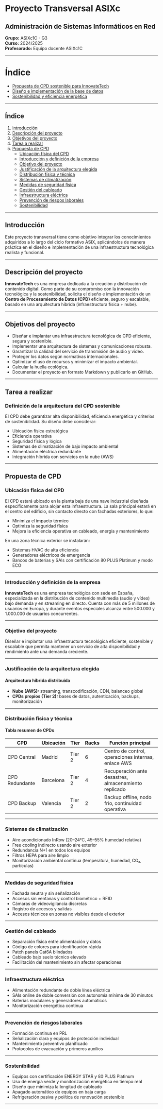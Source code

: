 # Proyecto Transversal ASIXc  
## Administración de Sistemas Informáticos en Red  
**Grupo:** ASIXc1C - G3  
**Curso:** 2024/2025  
**Profesorado:** Equipo docente ASIXc1C  

---

# Índice


- [Propuesta de CPD sostenible para InnovateTech](src/pro_1/1.md)
- [Diseño e implementación de la base de datos](src/pro_4/4.md)
- [Sostenibilidad y eficiencia energética](src/pro_5/5.md)


---

## Índice

1. [Introducción](#introducción)  
2. [Descripción del proyecto](#descripción-del-proyecto)  
3. [Objetivos del proyecto](#objetivos-del-proyecto)  
4. [Tarea a realizar](#tarea-a-realizar)  
5. [Propuesta de CPD](#propuesta-de-cpd)  
    - [Ubicación física del CPD](#ubicación-física-del-cpd)  
    - [Introducción y definición de la empresa](#introducción-y-definición-de-la-empresa)  
    - [Objetivo del proyecto](#objetivo-del-proyecto)  
    - [Justificación de la arquitectura elegida](#justificación-de-la-arquitectura-elegida)  
    - [Distribución física y técnica](#distribución-física-y-técnica)  
    - [Sistemas de climatización](#sistemas-de-climatización)  
    - [Medidas de seguridad física](#medidas-de-seguridad-física)  
    - [Gestión del cableado](#gestión-del-cableado)  
    - [Infraestructura eléctrica](#infraestructura-eléctrica)  
    - [Prevención de riesgos laborales](#prevención-de-riesgos-laborales)  
    - [Sostenibilidad](#sostenibilidad)

---

## Introducción

Este proyecto transversal tiene como objetivo integrar los conocimientos adquiridos a lo largo del ciclo formativo ASIX, aplicándolos de manera práctica en el diseño e implementación de una infraestructura tecnológica realista y funcional.

---

## Descripción del proyecto

**InnovateTech** es una empresa dedicada a la creación y distribución de contenido digital. Como parte de su compromiso con la innovación tecnológica y la sostenibilidad, solicita el diseño e implementación de un **Centro de Procesamiento de Datos (CPD)** eficiente, seguro y escalable, basado en una arquitectura híbrida (infraestructura física + nube).

---

## Objetivos del proyecto

- Diseñar e implantar una infraestructura tecnológica de CPD eficiente, segura y sostenible.  
- Implementar una arquitectura de sistemas y comunicaciones robusta.  
- Garantizar la calidad del servicio de transmisión de audio y vídeo.  
- Proteger los datos según normativas internacionales.  
- Optimizar el uso de recursos y minimizar el impacto ambiental.  
- Calcular la huella ecológica.  
- Documentar el proyecto en formato Markdown y publicarlo en GitHub.  

---

## Tarea a realizar

### Definición de la arquitectura del CPD sostenible

El CPD debe garantizar alta disponibilidad, eficiencia energética y criterios de sostenibilidad. Su diseño debe considerar:

- Ubicación física estratégica  
- Eficiencia operativa  
- Seguridad física y lógica  
- Sistemas de climatización de bajo impacto ambiental  
- Alimentación eléctrica redundante  
- Integración híbrida con servicios en la nube (AWS)  

---

## Propuesta de CPD

### Ubicación física del CPD

El CPD estará ubicado en la planta baja de una nave industrial diseñada específicamente para alojar esta infraestructura. La sala principal estará en el centro del edificio, sin contacto directo con fachadas exteriores, lo que:

- Minimiza el impacto térmico  
- Optimiza la seguridad física  
- Mejora la eficiencia operativa en cableado, energía y mantenimiento  

En una zona técnica exterior se instalarán:

- Sistemas HVAC de alta eficiencia  
- Generadores eléctricos de emergencia  
- Bancos de baterías y SAIs con certificación 80 PLUS Platinum y modo ECO  

---

### Introducción y definición de la empresa

**InnovateTech** es una empresa tecnológica con sede en España, especializada en la distribución de contenido multimedia (audio y vídeo) bajo demanda y en streaming en directo. Cuenta con más de 5 millones de usuarios en Europa, y durante eventos especiales alcanza entre 500.000 y 1.000.000 de usuarios concurrentes.

---

### Objetivo del proyecto

Diseñar e implantar una infraestructura tecnológica eficiente, sostenible y escalable que permita mantener un servicio de alta disponibilidad y rendimiento ante una demanda creciente.

---

### Justificación de la arquitectura elegida

#### Arquitectura híbrida distribuida

- **Nube (AWS):** streaming, transcodificación, CDN, balanceo global  
- **CPDs propios (Tier 2):** bases de datos, autenticación, backups, monitorización  

---

### Distribución física y técnica

#### Tabla resumen de CPDs

| CPD              | Ubicación   | Tier   | Racks | Función principal                                 |
|------------------|-------------|--------|--------|---------------------------------------------------|
| CPD Central      | Madrid      | Tier 2 | 6      | Centro de control, operaciones internas, enlace AWS |
| CPD Redundante   | Barcelona   | Tier 2 | 4      | Recuperación ante desastres, almacenamiento replicado |
| CPD Backup       | Valencia    | Tier 2 | 2      | Backup offline, nodo frío, continuidad operativa     |

---

### Sistemas de climatización

- Aire acondicionado InRow (20–24°C, 45–55% humedad relativa)  
- Free cooling indirecto usando aire exterior  
- Redundancia N+1 en todos los equipos  
- Filtros HEPA para aire limpio  
- Monitorización ambiental continua (temperatura, humedad, CO₂, partículas)

---

### Medidas de seguridad física

- Fachada neutra y sin señalización  
- Accesos sin ventanas y control biométrico + RFID  
- Cámaras de videovigilancia discretas  
- Registro de accesos y salidas  
- Accesos técnicos en zonas no visibles desde el exterior  

---

### Gestión del cableado

- Separación física entre alimentación y datos  
- Código de colores para identificación rápida  
- Patch panels Cat6A blindados  
- Cableado bajo suelo técnico elevado  
- Facilitación del mantenimiento sin afectar operaciones

---

### Infraestructura eléctrica

- Alimentación redundante de doble línea eléctrica  
- SAIs online de doble conversión con autonomía mínima de 30 minutos  
- Baterías modulares y generadores automáticos  
- Monitorización energética continua  

---

### Prevención de riesgos laborales

- Formación continua en PRL  
- Señalización clara y equipos de protección individual  
- Mantenimiento preventivo planificado  
- Protocolos de evacuación y primeros auxilios  

---

### Sostenibilidad

- Equipos con certificación ENERGY STAR y 80 PLUS Platinum  
- Uso de energía verde y monitorización energética en tiempo real  
- Diseño que minimiza la longitud de cableado  
- Apagado automático de equipos en baja carga  
- Refrigeración pasiva y política de renovación sostenible  

---
